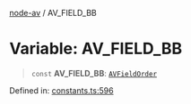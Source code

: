 [node-av](../globals.md) / AV\_FIELD\_BB

# Variable: AV\_FIELD\_BB

> `const` **AV\_FIELD\_BB**: [`AVFieldOrder`](../type-aliases/AVFieldOrder.md)

Defined in: [constants.ts:596](https://github.com/seydx/av/blob/f8631fc881b394300b1479f511d55cf1c370a87f/src/constants/constants.ts#L596)
